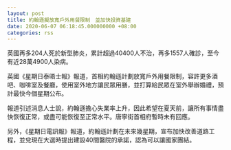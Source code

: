 ```yaml
---
layout: post
title: 約翰遜擬放寬戶外用餐限制　並加快投資基建
date: 2020-06-07 06:18:45.000000000 +08:00
categories: rss
---
```


英國再多204人死於新型肺炎，累計超過40400人不治，再多1557人確診，至今有近28萬4900人染病。

英國《星期日泰晤士報》報道，首相約翰遜計劃放寬戶外用餐限制，容許更多酒吧、咖啡室及餐廳，使用室外地方讓民眾用膳，並打算給民眾在室外舉辦婚禮，預計最快今個星期公布。

報道引述消息人士說，約翰遜擔心失業率上升，因此希望在夏天前，讓所有事情盡快恢復正常，或盡可能恢復至正常水平。唐寧街首相府暫時未有回應。

另外，《星期日電訊報》報道，約翰遜計劃在未來幾星期，宣布加快改善道路工程，並兌現在大選時提出建設40間醫院的承諾，認為可以讓國家團結。
